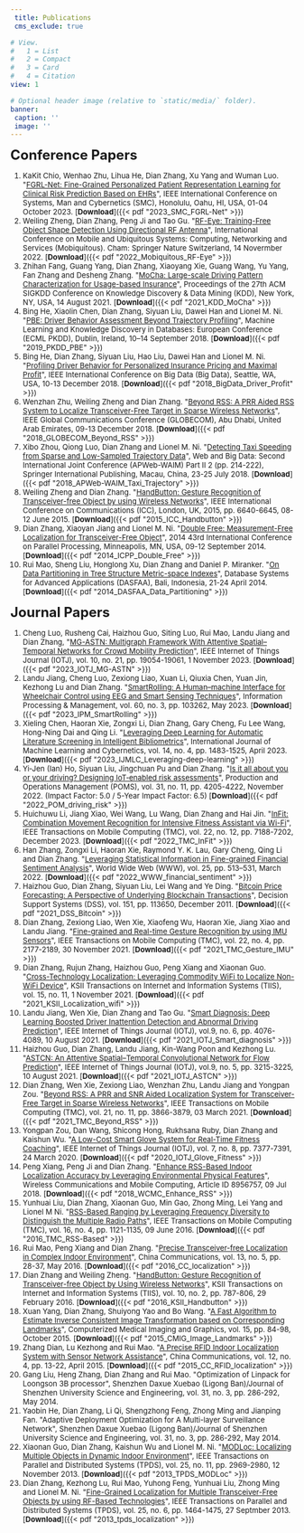 ```yaml
---
 title: Publications
 cms_exclude: true

# View.
#   1 = List
#   2 = Compact
#   3 = Card
#   4 = Citation
view: 1

# Optional header image (relative to `static/media/` folder).
banner:
 caption: ''
 image: ''
---
```



<font size=5> **Conference Papers** </font>

<font size=2>

1. KaKit Chio, Wenhao Zhu, Lihua He, Dian Zhang, Xu Yang and Wuman Luo. "[FGRL-Net: Fine-Grained Personalized Patient Representation Learning for Clinical Risk Prediction Based on EHRs](2023_smc_fgrl-net/)", IEEE International Conference on Systems, Man and Cybernetics (SMC), Honolulu, Oahu, HI, USA, 01-04 October 2023. [**Download**]({{< pdf "2023_SMC_FGRL-Net" >}})
1. Weiling Zheng, Dian Zhang, Peng Ji and Tao Gu. "[RF-Eye: Training-Free Object Shape Detection Using Directional RF Antenna](2022_mobiquitous_rf-eye/)", International Conference on Mobile and Ubiquitous Systems: Computing, Networking and Services (Mobiquitous). Cham: Springer Nature Switzerland, 14 Novermber 2022. [**Download**]({{< pdf "2022_Mobiquitous_RF-Eye" >}})
2. Zhihan Fang, Guang Yang, Dian Zhang, Xiaoyang Xie, Guang Wang, Yu Yang, Fan Zhang and Desheng Zhang. "[MoCha: Large-scale Driving Pattern Characterization for Usage-based Insurance](2021_KDD_MoCha/)", Proceedings of the 27th ACM SIGKDD Conference on Knowledge Discovery & Data Mining (KDD), New York, NY, USA, 14 August 2021. [**Download**]({{< pdf "2021_KDD_MoCha" >}})
3. Bing He, Xiaolin Chen, Dian Zhang, Siyuan Liu, Dawei Han and Lionel M. Ni. "[PBE: Driver Behavior Assessment Beyond Trajectory Profiling](2021_pkdd_pbe/)", Machine Learning and Knowledge Discovery in Databases: European Conference (ECML PKDD), Dublin, Ireland, 10–14 September 2018. [**Download**]({{< pdf "2019_PKDD_PBE" >}})
4. Bing He, Dian Zhang, Siyuan Liu, Hao Liu, Dawei Han and Lionel M. Ni. "[Profiling Driver Behavior for Personalized Insurance Pricing and Maximal Profit](2018_bigdata_driver_profit/)", IEEE International Conference on Big Data (Big Data), Seattle, WA, USA, 10-13 December 2018. [**Download**]({{< pdf "2018_BigData_Driver_Profit" >}})
5. Wenzhan Zhu, Weiling Zheng and Dian Zhang. "[Beyond RSS: A PRR Aided RSS System to Localize Transceiver-Free Target in Sparse Wireless Networks](2018_globecom_beyond_rss/)", IEEE Global Communications Conference (GLOBECOM), Abu Dhabi, United Arab Emirates, 09-13 December 2018. [**Download**]({{< pdf "2018_GLOBECOM_Beyond_RSS" >}})
6. Xibo Zhou, Qiong Luo, Dian Zhang and Lionel M. Ni. "[Detecting Taxi Speeding from Sparse and Low-Sampled Trajectory Data](2018_apweb-waim_taxi_trajectory/)", Web and Big Data: Second International Joint Conference (APWeb-WAIM) Part II 2 (pp. 214-222), Springer International Publishing, Macau, China, 23-25 July 2018. [**Download**]({{< pdf "2018_APWeb-WAIM_Taxi_Trajectory" >}})
7. Weiling Zheng and Dian Zhang. "[HandButton: Gesture Recognition of Transceiver-free Object by using Wireless Networks](2015_icc_handbutton/)", IEEE International Conference on Communications (ICC), London, UK, 2015, pp. 6640-6645, 08-12 June 2015. [**Download**]({{< pdf "2015_ICC_Handbutton" >}})
8. Dian Zhang, Xiaoyan Jiang and Lionel M. Ni. "[Double Free: Measurement-Free Localization for Transceiver-Free Object](2014_icpp_double_free/)", 2014 43rd International Conference on Parallel Processing, Minneapolis, MN, USA, 09-12 September 2014. [**Download**]({{< pdf "2014_ICPP_Double_Free" >}})
9. Rui Mao, Sheng Liu, Honglong Xu, Dian Zhang and Daniel P. Miranker. "[On Data Partitioning in Tree Structure Metric-space Indexes](2014_dasfaa_data_partitioning/)", Database Systems for Advanced Applications (DASFAA), Bali, Indonesia, 21-24 April 2014. [**Download**]({{< pdf "2014_DASFAA_Data_Partitioning" >}})

</font>



<font size=5> **Journal Papers** </font>

<font size=2>
  
1. Cheng Luo, Rusheng Cai, Haizhou Guo, Siting Luo, Rui Mao, Landu Jiang and Dian Zhang, "[MG-ASTN: Multigraph Framework With Attentive Spatial–Temporal Networks for Crowd Mobility Prediction](2023_iotj_mg-astn/)", IEEE Internet of Things Journal (IOTJ), vol. 10, no. 21, pp. 19054-19061, 1 November 2023. [**Download**]({{< pdf "2023_IOTJ_MG-ASTN" >}})
1. Landu Jiang, Cheng Luo, Zexiong Liao, Xuan Li, Qiuxia Chen, Yuan Jin, Kezhong Lu and Dian Zhang. "[SmartRolling: A Human–machine Interface for Wheelchair Control using EEG and Smart Sensing Techniques](2023_ipm_smartrolling/)", Information Processing & Management, vol. 60, no. 3, pp. 103262, May 2023. [**Download**]({{< pdf "2023_IPM_SmartRolling" >}})
1. Xieling Chen, Haoran Xie, Zongxi Li, Dian Zhang, Gary Cheng, Fu Lee Wang, Hong-Ning Dai and Qing Li. "[Leveraging Deep Learning for Automatic Literature Screening in Intelligent Bibliometrics](2023_ijmlc_leveraging-deep-learning/)", International Journal of Machine Learning and Cybernetics, vol. 14, no. 4, pp. 1483-1525, April 2023. [**Download**]({{< pdf "2023_IJMLC_Leveraging-deep-learning" >}})
1. Yi‐Jen (Ian) Ho, Siyuan Liu, Jingchuan Pu and Dian Zhang. "[Is it all about you or your driving? Designing IoT‐enabled risk assessments](2022_pom_driving_risk/)", Production and Operations Management (POMS), vol. 31, no. 11, pp. 4205-4222, November 2022. (Impact Factor: 5.0 / 5-Year Impact Factor: 6.5) [**Download**]({{< pdf "2022_POM_driving_risk" >}})
1. Huichuwu Li, Jiang Xiao, Wei Wang, Lu Wang, Dian Zhang and Hai Jin. "[InFit: Combination Movement Recognition for Intensive Fitness Assistant via Wi-Fi](2022_tmc_infit)", IEEE Transactions on Mobile Computing (TMC), vol. 22, no. 12, pp. 7188-7202, December 2023. [**Download**]({{< pdf "2022_TMC_InFit" >}})
1. Han Zhang, Zongxi Li, Haoran Xie, Raymond Y. K. Lau, Gary Cheng, Qing Li and Dian Zhang. "[Leveraging Statistical Information in Fine-grained Financial Sentiment Analysis](2022_www_financial_sentiment/)", World Wide Web (WWW), vol. 25, pp. 513–531, March 2022. [**Download**]({{< pdf "2022_WWW_financial_sentiment" >}})
1. Haizhou Guo, Dian Zhang, Siyuan Liu, Lei Wang and Ye Ding. "[Bitcoin Price Forecasting: A Perspective of Underlying Blockchain Transactions](2021_dss_bitcoin/)", Decision Support Systems (DSS), vol. 151, pp. 113650,  December 2011.  [**Download**]({{< pdf "2021_DSS_Bitcoin" >}})
1. Dian Zhang, Zexiong Liao, Wen Xie, Xiaofeng Wu, Haoran Xie, Jiang Xiao and Landu Jiang. "[Fine-grained and Real-time Gesture Recognition by using IMU Sensors](2021_tmc_gesture_imu/)", IEEE Transactions on Mobile Computing (TMC), vol. 22, no. 4, pp. 2177-2189, 30 November 2021. [**Download**]({{< pdf "2021_TMC_Gesture_IMU" >}})
1. Dian Zhang, Rujun Zhang, Haizhou Guo, Peng Xiang and Xiaonan Guo. "[Cross-Technology Localization: Leveraging Commodity WiFi to Localize Non-WiFi Device](2021_ksii_localization_wifi/)", KSII Transactions on Internet and Information Systems (TIIS), vol. 15, no. 11, 1 November 2021. [**Download**]({{< pdf "2021_KSII_Localization_wifi" >}})
2. Landu Jiang, Wen Xie, Dian Zhang and Tao Gu. "[Smart Diagnosis: Deep Learning Boosted Driver Inattention Detection and Abnormal Driving Prediction](2021_iotj_smart_diagnosis/)", IEEE Internet of Things Journal (IOTJ), vol.9, no. 6, pp. 4076-4089, 10 August 2021. [**Download**]({{< pdf "2021_IOTJ_Smart_diagnosis" >}})
3. Haizhou Guo, Dian Zhang, Landu Jiang, Kin-Wang Poon and Kezhong Lu. "[ASTCN: An Attentive Spatial–Temporal Convolutional Network for Flow Prediction](2021_iotj_astcn/)", IEEE Internet of Things Journal (IOTJ), vol.9, no. 5, pp. 3215-3225, 10 August 2021. [**Download**]({{< pdf "2021_IOTJ_ASTCN" >}})
4. Dian Zhang, Wen Xie, Zexiong Liao, Wenzhan Zhu, Landu Jiang and Yongpan Zou. "[Beyond RSS: A PRR and SNR Aided Localization System for Transceiver-Free Target in Sparse Wireless Networks](2021_tmc_beyond_rss/)", IEEE Transactions on Mobile Computing (TMC), vol. 21, no. 11, pp. 3866-3879, 03 March 2021. [**Download**]({{< pdf "2021_TMC_Beyond_RSS" >}})
5. Yongpan Zou, Dan Wang, Shicong Hong, Rukhsana Ruby, Dian Zhang and Kaishun Wu. "[A Low-Cost Smart Glove System for Real-Time Fitness Coaching](2020_iotj_glove_fitness/)", IEEE Internet of Things Journal (IOTJ), vol. 7, no. 8, pp. 7377-7391, 24 March 2020. [**Download**]({{< pdf "2020_IOTJ_Glove_Fitness" >}})
6. Peng Xiang, Peng Ji and Dian Zhang. "[Enhance RSS-Based Indoor Localization Accuracy by Leveraging Environmental Physical Features](2018_wcmc_enhance_rss/)", Wireless Communications and Mobile Computing, Article ID 8956757, 09 Jul 2018.  [**Download**]({{< pdf "2018_WCMC_Enhance_RSS" >}})
7. Yunhuai Liu, Dian Zhang, Xiaonan Guo, Min Gao, Zhong Ming, Lei Yang and Lionel M Ni. "[RSS-Based Ranging by Leveraging Frequency Diversity to Distinguish the Multiple Radio Paths](2016_tmc_rss-based/)", IEEE Transactions on Mobile Computing (TMC), vol. 16, no. 4, pp. 1121-1135, 09 June 2016. [**Download**]({{< pdf "2016_TMC_RSS-Based" >}})
8. Rui Mao, Peng Xiang and Dian Zhang. "[Precise Transceiver-free Localization in Complex Indoor Environment](2016_cc_localization/)", China Communications, vol. 13, no. 5, pp. 28-37, May 2016. [**Download**]({{< pdf "2016_CC_localization" >}})
9. Dian Zhang and Weiling Zheng. "[HandButton: Gesture Recognition of Transceiver-free Object by Using Wireless Networks](2016_ksii_handbutton/)", KSII Transactions on Internet and Information Systems (TIIS), vol. 10, no. 2, pp. 787-806, 29 February 2016. [**Download**]({{< pdf "2016_KSII_Handbutton" >}})
10. Xuan Yang, Dian Zhang, Shuiyong Yao and Bo Wang. "[A Fast Algorithm to Estimate Inverse Consistent Image Transformation based on Corresponding Landmarks](2015_cmig_image_landmarks/)", Computerized Medical Imaging and Graphics, vol. 15, pp. 84-98, October 2015. [**Download**]({{< pdf "2015_CMIG_Image_Landmarks" >}})
11. Zhang Dian, Lu Kezhong and Rui Mao. "[A Precise RFID Indoor Localization System with Sensor Network Assistance](2015_cc_rfid_localization/)", China Communications, vol. 12, no. 4, pp. 13-22, April 2015.  [**Download**]({{< pdf "2015_CC_RFID_localization" >}})
12. Gang Liu, Heng Zhang, Dian Zhang and Rui Mao. "Optimization of Linpack for Loongson 3B processor", Shenzhen Daxue Xuebao (Ligong Ban)/Journal of Shenzhen University Science and Engineering, vol. 31, no. 3, pp. 286-292, May 2014.
13. Yaobin He, Dian Zhang, Li Qi, Shengzhong Feng, Zhong Ming and Jianping Fan. "Adaptive Deployment Optimization for A Multi-layer Surveillance Network", Shenzhen Daxue Xuebao (Ligong Ban)/Journal of Shenzhen University Science and Engineering, vol. 31, no. 3, pp. 286-292, May 2014.
14. Xiaonan Guo, Dian Zhang, Kaishun Wu and Lionel M. Ni. "[MODLoc: Localizing Multiple Objects in Dynamic Indoor Environment](2013_tpds_modloc/)", IEEE Transactions on Parallel and Distributed Systems (TPDS), vol. 25, no. 11, pp. 2969-2980, 12 November 2013. [**Download**]({{< pdf "2013_TPDS_MODLoc" >}})
15. Dian Zhang, Kezhong Lu, Rui Mao, Yuhong Feng, Yunhuai Liu, Zhong Ming and Lionel M. Ni. "[Fine-Grained Localization for Multiple Transceiver-Free Objects by using RF-Based Technologies](2013_tpds_localization/)", IEEE Transactions on Parallel and Distributed Systems (TPDS), vol. 25, no. 6, pp. 1464-1475, 27 Septmber 2013. [**Download**]({{< pdf "2013_tpds_localization" >}})
  
</font>
